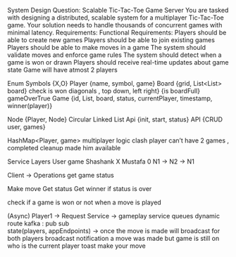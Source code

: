 System Design Question: Scalable Tic-Tac-Toe Game Server
You are tasked with designing a distributed, scalable system for a multiplayer Tic-Tac-Toe game. 
Your solution needs to handle thousands of concurrent games with minimal latency.
Requirements:
Functional Requirements:
Players should be able to create new games
Players should be able to join existing games
Players should be able to make moves in a game
The system should validate moves and enforce game rules
The system should detect when a game is won or drawn
Players should receive real-time updates about game state
Game will have atmost 2 players

Enum Symbols {X,O}
Player {name, symbol, game}
Board {grid, List<List<String>> board} check is won diagonals , top down, left right} {is boardFull} gameOverTrue
Game {id, List<Players>, board, status, currentPlayer, timestamp, winner(player)}

Node {Player, Node} Circular Linked List
Api {init, start, status}
API {CRUD user, games}

HashMap<Player, game> multiplayer logic clash player can’t have  2 games , completed cleanup made him available

Service Layers
User
game
Shashank X
Mustafa 0
N1 -> N2 -> N1

Client ->
Operations get game status

Make move
Get status
Get winner if status is over 

check if a game is won or not when a move is played 

(Async) Player1 -> Request Service -> gameplay service
queues dynamic route kafka : pub sub  
state(players, appEndpoints)
-> once the move is made will broadcast for both players
broadcast notification a move was made but game is still on who is the current player
toast make your move 

